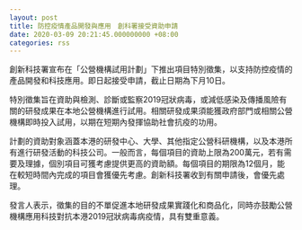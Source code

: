 ```yaml
---
layout: post
title: 防控疫情產品開發與應用　創科署接受資助申請
date: 2020-03-09 20:21:45.000000000 +08:00
categories: rss
---
```


創新科技署宣布在「公營機構試用計劃」下推出項目特別徵集，以支持防控疫情的產品開發和科技應用。即日起接受申請，截止日期為下月10日。

特別徵集旨在資助與檢測、診斷或監察2019冠狀病毒，或減低感染及傳播風險有關的研發成果在本地公營機構進行試用。相關研發成果須能獲政府部門或相關公營機構即時投入試用，以期在短期內發揮協助社會抗疫的功用。
 
計劃的資助對象涵蓋本港的研發中心、大學、其他指定公營科研機構，以及本港所有進行研發活動的科技公司。一般而言，每個項目的資助上限為200萬元，若有需要及理據，個別項目可獲考慮提供更高的資助額。每個項目的期限為12個月，能在較短時間內完成的項目會獲優先考慮。創新科技署收到有關申請後，會優先處理。
 
發言人表示，徵集的目的不單促進本地研發成果實踐化和商品化，同時亦鼓勵公營機構應用科技對抗本港2019冠狀病毒病疫情，具有雙重意義。

